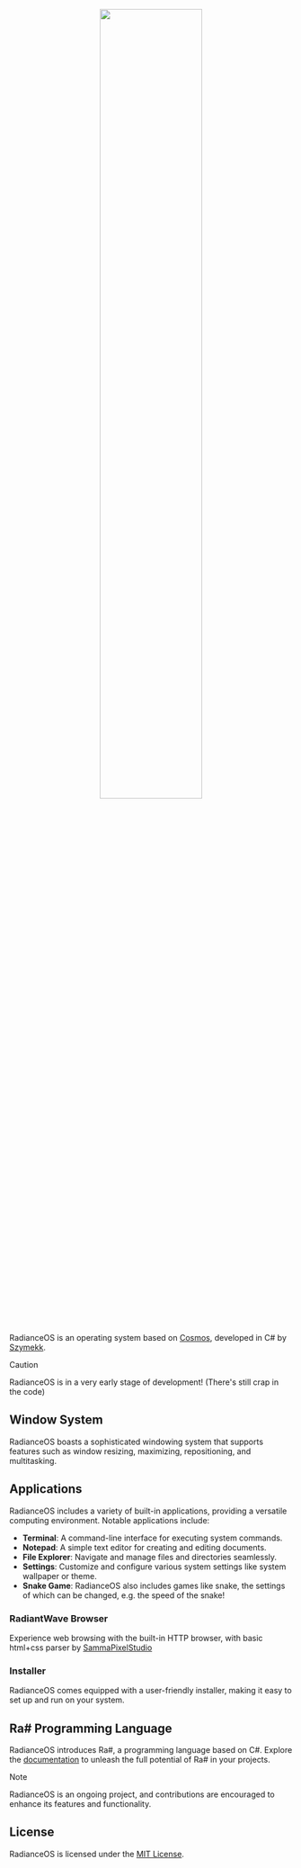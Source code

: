 <p align="center">
  <picture>
    <source media="(prefers-color-scheme: dark)" srcset="https://raw.githubusercontent.com/SzymekkYT/RadianceOS/main/Artwork/RadianceLogoWhite.png">
    <source media="(prefers-color-scheme: light)" srcset="https://raw.githubusercontent.com/SzymekkYT/RadianceOS/main/Artwork/RadianceLogoBlack.png">
    <img width=60% src="">
  </picture>
</p>

RadianceOS is an operating system based on [Cosmos](https://github.com/CosmosOS/Cosmos), developed in C# by [Szymekk](https://youtube.com/Szymekk).

> [!CAUTION]
> RadianceOS is in a very early stage of development! (There's still crap in the code)


## Window System
RadianceOS boasts a sophisticated windowing system that supports features such as window resizing, maximizing, repositioning, and multitasking.

## Applications
RadianceOS includes a variety of built-in applications, providing a versatile computing environment. Notable applications include:
- **Terminal**: A command-line interface for executing system commands.
- **Notepad**: A simple text editor for creating and editing documents.
- **File Explorer**: Navigate and manage files and directories seamlessly.
- **Settings**: Customize and configure various system settings like system wallpaper or theme.
- **Snake Game**: RadianceOS also includes games like snake, the settings of which can be changed, e.g. the speed of the snake!

### RadiantWave Browser
Experience web browsing with the built-in HTTP browser, with basic html+css parser by [SammaPixelStudio](https://github.com/Samma2009/)

### Installer
RadianceOS comes equipped with a user-friendly installer, making it easy to set up and run on your system.

## Ra# Programming Language
RadianceOS introduces Ra#, a programming language based on C#. Explore the [documentation](https://github.com/SzymekkYT/RadianceOS/blob/main/RaSharp.md) to unleash the full potential of Ra# in your projects.


> [!NOTE]
> RadianceOS is an ongoing project, and contributions are encouraged to enhance its features and functionality.


## License
RadianceOS is licensed under the [MIT License](LICENSE).
